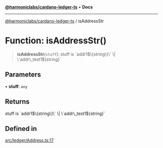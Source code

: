 [**@harmoniclabs/cardano-ledger-ts**](../README.md) • **Docs**

***

[@harmoniclabs/cardano-ledger-ts](../globals.md) / isAddressStr

# Function: isAddressStr()

> **isAddressStr**(`stuff`): stuff is \`addr1$\{string\}\` \| \`addr\_test1$\{string\}\`

## Parameters

• **stuff**: `any`

## Returns

stuff is \`addr1$\{string\}\` \| \`addr\_test1$\{string\}\`

## Defined in

[src/ledger/Address.ts:17](https://github.com/HarmonicLabs/cardano-ledger-ts/blob/94dd590ffe94133126b0d8d49920fc7b002e1975/src/ledger/Address.ts#L17)
